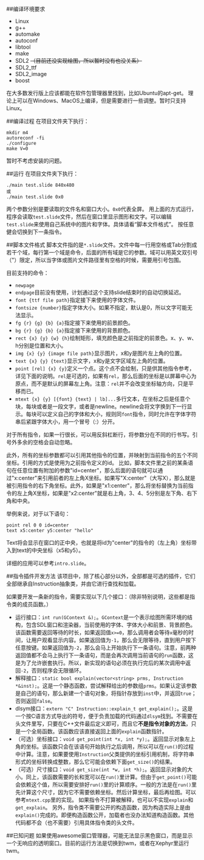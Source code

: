 ##编译环境要求
* Linux
* g++
* automake
* autoconf
* libtool
* make
* SDL2 ~~（目前还没实现绘图，所以暂时没有也没关系）~~
* SDL2_ttf
* SDL2_image
* boost

在大多数发行版上应该都能在软件包管理器里找到，比如Ubuntu的apt-get。
理论上可以在Windows、MacOS上编译，但是需要进行一些调整。暂时只支持Linux。

##编译过程
在项目文件夹下执行：
```
mkdir m4
autoreconf -fi
./configure
make V=0
```
暂时不考虑安装的问题。

##运行
在项目文件夹下执行：
```
./main test.slide 840x480
或
./main test.slide 0x0
```
两个参数分别是要读取的文件名和窗口大小。`0x0`代表全屏。
用上面的方式运行，程序会读取`test.slide`文件，然后在窗口里显示图形和文字。可以编辑`test.slide`来使用自己系统中的图片和字体。具体请看“脚本文件格式”。
按任意健会切换到下一条指令。

##脚本文件格式
脚本文件指的是`*.slide`文件。文件中每一行用空格或Tab分割成若干个域，每行第一个域是命令，后面的所有域是它的参数。域可以用英文双引号（"）限定，所以当字体或图片文件路径里有空格的时候，需要用引号包围。

目前支持的命令：
* `newpage`
* `endpage`目前没有使用，计划通过这个支持slide结束时的自动切换延迟。
* `font {ttf file path}`指定接下来使用的字体文件。
* `fontsize {number}`指定字体大小。如果不指定，默认是0，所以文字可能无法显示。
* `fg {r} {g} {b} {a}`指定接下来使用的前景颜色。
* `bg {r} {g} {b} {a}`指定接下来使用的背景颜色。
* `rect {x} {y} {w} {h}`绘制矩形，填充颜色是之前指定的前景色。x、y、w、h分别是位置和大小。
* `img {x} {y} {image file path}`显示图片，x和y是图片左上角的位置。
* `text {x} {y} {text}`显示文字，x和y是文字区域左上角的位置。
* `point [rel] {x} {y}`定义一个点。这个点不会绘制，只是供其他指令参考，详见下面的说明。`rel`是可选的，如果有`rel`，那么后面的坐标是以屏幕中心为原点，而不是默认的屏幕左上角。注意：`rel`并不会改变坐标轴方向，只是平移而已。
* `mtext {x} {y} [{font} {text} | lb]...`多行文本，在坐标之后是任意个块，每块或者是一段文字，或者是newline。newline会将文字换到下一行显示。每块可以定义自己的字体和大小，规则同`font`指令，同时允许在字体字符串后紧跟字体大小，用一个冒号（:）分开。

对于所有指令，如果一行很长，可以用反斜杠断行，将参数分在不同的行书写。引号外多余的空格会自动忽略。

此外，所有的坐标参数都可以引用其他指令的位置，并映射到当前指令的五个不同坐标。引用的方式是使用为之前指令定义的id。
比如，脚本文件里之前的某条语句在任意位置有附加的参数"id=center"，那么后面的语句就可以通过"x:center"来引用前者的左上角X坐标。如果写"X:center"（大写X），那么就是被引用指令的右下角坐标。此外，如果是"x1:center"，那么将坐标替换为当前指令的左上角X坐标，如果是"x2:center"就是右上角，3、4、5分别是左下角、右下角和中央。

举例来说，对于以下语句：
```
point rel 0 0 id=center
text x5:center y5:center "hello"
```
Text将会显示在窗口的正中央，也就是将id为"center"的指令的（左上角）坐标带入到text的中央坐标（x5和y5）。

详细的应用可以参考`intro.slide`。

##指令插件开发方法
该项目中，除了核心部分以外，全部都是可选的插件，它们全部继承自Instruction抽象类，并由它进行查找和加载。

如果要开发一条新的指令，需要实现以下几个接口：（除非特别说明，这些都是指令类的成员函数。）
* 运行接口：`int run(GContext &);`。`GContext`是一个表示绘图所需环境的结构，包含SDL窗口和渲染器，当前使用的字体、字体大小和前景、背景颜色。该函数需要返回等待的时长，如果返回值`x>=0`，那么调用者会等待`x`毫秒的时间，让用户观看显示内容。如果返回值为`-1`，那么会无限等待，直到用户按下任意按键。如果返回值为`-2`，那么会马上开始执行下一条语句。注意，前两种返回值都不会马上执行下一条语句，而是会再次调用当前语句的`run`函数，这是为了允许嵌套执行。所以，新实现的语句必须在执行完后的某次调用中返回`-2`，否则程序会无限循环。
* 解释接口：`static bool explain(vector<string> prms, Instruction *&inst);`。这是一个静态函数，尝试解释给出的参数组`prms`。如果认定该参数是自己的语句，那么新建一个语句对象，将指针存放到`inst`中，并返回`true`；否则返回`false`。
* dlsym接口：`extern "C" Instruction::explain_t get_explain();`。这是一个按C语言方式导出的符号，便于负责加载的代码通过`dlsym`找到。不需要在头文件里写，只要在C++文件最后定义即可，而且它**不是指令对象的方法**，只是一个全局函数。该函数应该直接返回上面的`explain`函数指针。
* （可选）坐标接口：`void get_point(int *x, int *y);`。返回显示对象左上角的坐标。该函数只会在该语句开始执行之后调用，所以可以在`run()`的过程中计算。注意，如果要使用`Instruction`父类提供的坐标引用机制，将字符串形式的坐标转换成整数，那么它可能会依赖下面`get_size()`的结果。
* （可选）尺寸接口：`void get_size(int *w, int *h);`。返回显示对象的大小。同上，该函数需要的长和宽可以在`run()`里计算。但由于`get_point()`可能会依赖这个值，所以需要安排好`run()`里的计算顺序。一般的方法是在`run()`里先计算这个尺寸，因为它不需要依赖坐标。然后计算坐标，最后再绘图。可以参考`mtext.cpp`里的实现。
如果指令不打算被解释，也可以不实现`explain`和`get_explain`。
另外，指令类不需要公开的构造函数，因为构造实际上是由`explain()`完成的。即便构造函数公开，加载者也没办法知道构造函数。其他代码都不会（也不需要）引用具体指令类的头文件。

##已知问题
如果使用awesome窗口管理器，可能无法显示黑色窗口，而是显示一个无响应的透明窗口。目前的运行方法是切换到twm，或者在Xephyr里运行twm。
